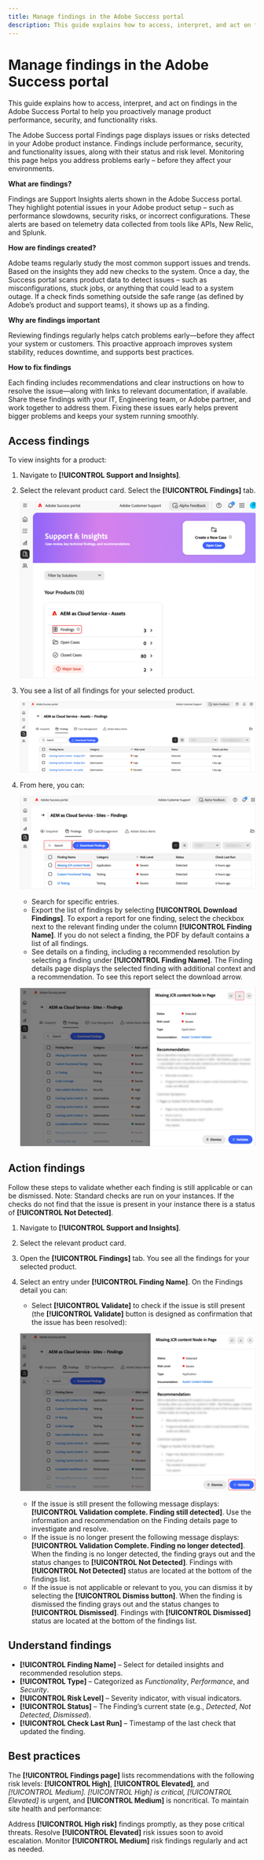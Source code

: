 ```yaml
---
title: Manage findings in the Adobe Success portal 
description: This guide explains how to access, interpret, and act on findings in the Adobe Success Portal to help you proactively manage product performance, security, and functionality risks.
---
```

# Manage findings in the Adobe Success portal

This guide explains how to access, interpret, and act on findings in the Adobe Success Portal to help you proactively manage product performance, security, and functionality risks. 

The Adobe Success portal Findings page displays issues or risks detected in your Adobe product instance. Findings include performance, security, and functionality issues, along with their status and risk level. Monitoring this page helps you address problems early – before they affect your environments. 

**What are findings?**

Findings are Support Insights alerts shown in the Adobe Success portal. They highlight potential issues in your Adobe product setup – such as performance slowdowns, security risks, or incorrect configurations. These alerts are based on telemetry data collected from tools like APIs, New Relic, and Splunk.  

**How are findings created?**

Adobe teams regularly study the most common support issues and trends. Based on the insights they add new checks to the system. Once a day, the Success portal scans product data to detect issues – such as misconfigurations, stuck jobs, or anything that could lead to a system outage. If a check finds something outside the safe range (as defined by Adobe’s product and support teams), it shows up as a finding.  

**Why are findings important**

Reviewing findings regularly helps catch problems early—before they affect your system or customers. This proactive approach improves system stability, reduces downtime, and supports best practices.  

**How to fix findings**

Each finding includes recommendations and clear instructions on how to resolve the issue—along with links to relevant documentation, if available. Share these findings with your IT, Engineering team, or Adobe partner, and work together to address them. Fixing these issues early helps prevent bigger problems and keeps your system running smoothly. 


## Access findings 

To view insights for a product: 

1. Navigate to **[!UICONTROL Support and Insights]**. 
1. Select the relevant product card. Select the **[!UICONTROL Findings]** tab. 

     ![asp-support-inisghts-findings](../../assets/asp-support-inisghts-findings.png)


1. You see a list of all findings for your selected product.

     ![adobe-success-portal-findings](../../assets/adobe-success-portal-findings.png)

1. From here, you can:

     ![adobe-success-portal-download](../../assets/adobe-success-portal-download.png)

    * Search for specific entries. 
    * Export the list of findings by selecting **[!UICONTROL Download Findings]**. To export a report for one finding, select the checkbox next to the relevant finding under the column **[!UICONTROL Finding Name]**. If you do not select a finding, the PDF by default contains a list of all findings.  
    * See details on a finding, including a recommended resolution by selecting a finding under **[!UICONTROL Finding Name]**. The Finding details page displays the selected finding with additional context and a recommendation. To see this report select the download arrow. 


     ![findings-details](../../assets/findings-details.png)

 
## Action findings 

Follow these steps to validate whether each finding is still applicable or can be dismissed. Note: Standard checks are run on your instances. If the checks do not find that the issue is present in your instance there is a status of **[!UICONTROL Not Detected]**. 

1. Navigate to **[!UICONTROL Support and Insights]**. 
1. Select the relevant product card. 
1. Open the **[!UICONTROL Findings]** tab. You see all the findings for your selected product.  
1. Select an entry under **[!UICONTROL Finding Name]**. On the Findings detail you can: 
    * Select **[!UICONTROL Validate]** to check if the issue is still present (the **[!UICONTROL Validate]** button is designed as confirmation that the issue has been resolved): 

     ![adobe-success-portal-validate](../../assets/adobe-success-portal-validate.png)


   * If the issue is still present the following message displays: **[!UICONTROL Validation complete. Finding still detected]**. Use the information and recommendation on the Finding details page to investigate and resolve.  
   * If the issue is no longer present the following message displays: **[!UICONTROL Validation Complete. Finding no longer detected]**. When the finding is no longer detected, the finding grays out and the status changes to **[!UICONTROL Not Detected]**. Findings with **[!UICONTROL Not Detected]** status are located at the bottom of the findings list.  
   * If the issue is not applicable or relevant to you, you can dismiss it by selecting the **[!UICONTROL Dismiss button]**. When the finding is dismissed the finding grays out and the status changes to **[!UICONTROL Dismissed]**.  Findings with **[!UICONTROL Dismissed]** status are located at the bottom of the findings list.  

## Understand findings

* **[!UICONTROL Finding Name]** – Select for detailed insights and recommended resolution steps.  
* **[!UICONTROL Type]** – Categorized as *Functionality*, *Performance*, and *Security*. 
* **[!UICONTROL Risk Level]** – Severity indicator, with visual indicators.  
* **[!UICONTROL Status]** – The Finding’s current state (e.g., *Detected*, *Not Detected*, *Dismissed*). 
* **[!UICONTROL Check Last Run]** – Timestamp of the last check that updated the finding.  


## Best practices

The **[!UICONTROL Findings page]** lists recommendations with the following risk levels: **[!UICONTROL High]**, **[!UICONTROL Elevated]**, and **[!UICONTROL Medium]. *[!UICONTROL High]** is critical, *[!UICONTROL Elevated]** is urgent, and **[!UICONTROL Medium]** is noncritical. To maintain site health and performance: 

Address **[!UICONTROL High risk]** findings promptly, as they pose critical threats. 
Resolve **[!UICONTROL Elevated]** risk issues soon to avoid escalation. 
Monitor **[!UICONTROL Medium]** risk findings regularly and act as needed. 

   


